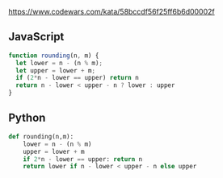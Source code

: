 https://www.codewars.com/kata/58bccdf56f25ff6b6d00002f

## JavaScript
```js
function rounding(n, m) {
  let lower = n - (n % m);
  let upper = lower + m;
  if (2*n - lower == upper) return n
  return n - lower < upper - n ? lower : upper
}
```

## Python
```python
def rounding(n,m):
    lower = n - (n % m)
    upper = lower + m
    if 2*n - lower == upper: return n
    return lower if n - lower < upper - n else upper
```